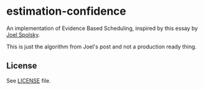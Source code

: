 # estimation-confidence
An implementation of Evidence Based Scheduling, inspired by this essay by [Joel Spolsky](http://www.joelonsoftware.com/items/2007/10/26.html).

This is just the algorithm from Joel's post and not a production ready thing.

## License
See [LICENSE](https://github.com/rhardin/estimation-confidence/blob/master/LICENSE) file.
